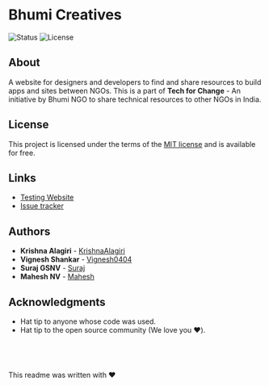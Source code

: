 # Bhumi Creatives
![Status](https://img.shields.io/website/https/about-blank.svg)
![License](https://img.shields.io/badge/license-MIT-yellowgreen.svg)

## About
A website for designers and developers to find and share resources to build apps and sites between NGOs. This is a part of **Tech for Change** - An initiative by Bhumi NGO to share technical resources to other NGOs in India.  

## License
This project is licensed under the terms of the [MIT license](LICENSE) and is available for free.

## Links
-   [Testing Website](http://about:blank)
-   [Issue tracker](https://github.com/KrishnaAlagiri/Bhumi-Creatives/issues)

## Authors
* **Krishna Alagiri** - [KrishnaAlagiri](https://github.com/KrishnaAlagiri/)
* **Vignesh Shankar** - [Vignesh0404](https://github.com/Vignesh0404/)
* **Suraj GSNV** - [Suraj](https://github.com/gsnvsuraj/)
* **Mahesh NV** - [Mahesh](https://github.com/MAHESH-N-V/)

## Acknowledgments
* Hat tip to anyone whose code was used.
* Hat tip to the open source community (We love you ❤️).

## <br>
This readme was written with ❤️
